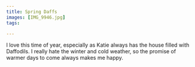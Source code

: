```yaml
---
title: Spring Daffs
images: [IMG_9946.jpg]
tags:

---
```

I love this time of year, especially as Katie always has the house filled with Daffodils. I really hate the winter and cold weather, so the promise of warmer days to come always makes me happy.